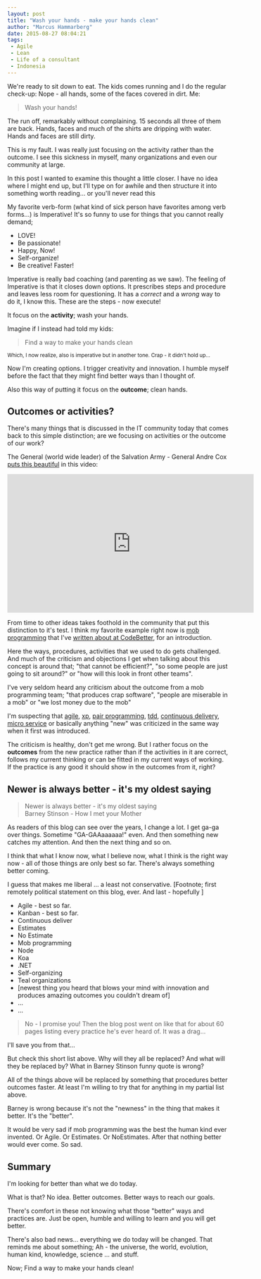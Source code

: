 ```yaml
---
layout: post
title: "Wash your hands - make your hands clean"
author: "Marcus Hammarberg"
date: 2015-08-27 08:04:21
tags:
 - Agile
 - Lean
 - Life of a consultant
 - Indonesia
---
```


We're ready to sit down to eat. The kids comes running and I do the regular check-up: Nope - all hands, some of the faces covered in dirt. Me:

<blockquote>Wash your hands!</blockquote>

The run off, remarkably without complaining. 15 seconds all three of them are back. Hands, faces and much of the shirts are dripping with water. Hands and faces are still dirty.

This is my fault. I was really just focusing on the activity rather than the outcome. I see this sickness in myself, many organizations and even our community at large.

In this post I wanted to examine this thought a little closer. I have no idea where I might end up, but I'll type on for awhile and then structure it into something worth reading... or you'll never read this

<!-- excerpt-end -->

My favorite verb-form (what kind of sick person have favorites among verb forms...) is Imperative! It's so funny to use for things that you cannot really demand;

* LOVE!
* Be passionate!
* Happy, Now!
* Self-organize!
* Be creative! Faster!

Imperative is really bad coaching (and parenting as we saw). The feeling of Imperative is that it closes down options. It prescribes steps and procedure and leaves less room for questioning. It has a *correct* and a *wrong* way to do it, I know this. These are the steps - now execute!

It focus on the **activity**; wash your hands.

Imagine if I instead had told my kids:

<blockquote>Find a way to make your hands clean</blockquote>

<small>Which, I now realize, also is imperative but in another tone. Crap - it didn't hold up...</small>

Now I'm creating options. I trigger creativity and innovation. I humble myself before the fact that they might find better ways than I thought of.

Also this way of putting it focus on the **outcome**; clean hands.

## Outcomes or activities?
There's many things that is discussed in the IT community today that comes back to this simple distinction; are we focusing on activities or the outcome of our work?

The General (world wide leader) of the Salvation Army - General Andre Cox [puts this beautiful](https://www.youtube.com/watch?v=NuNkmXHVRNI&feature=youtu.be&t=50s) in this video:

<iframe width="560" height="315" src="https://www.youtube.com/embed/NuNkmXHVRNI" frameborder="0" allowfullscreen></iframe>

From time to other ideas takes foothold in the community that put this distinction to it's test. I think my favorite example right now is [mob programming](http://mobprogramming.org/) that I've [written about at CodeBetter](http://codebetter.com/marcushammarberg/2013/08/06/mob-programming/), for an introduction.

Here the ways, procedures, activities that we used to do gets challenged. And much of the criticism and objections I get when talking about this concept is around that; "that cannot be efficient?", "so some people are just going to sit around?" or "how will this look in front other teams".

I've very seldom heard any criticism about the outcome from a mob programming team; "that produces crap software", "people are miserable in a mob" or "we lost money due to the mob"

I'm suspecting that [agile](http://agilemanifesto.org/), [xp](https://www.wikiwand.com/en/Extreme_programming), [pair programming](https://www.wikiwand.com/en/Pair_programming), [tdd](https://www.wikiwand.com/en/Test-driven_development), [continuous delivery](https://www.wikiwand.com/en/Continuous_delivery), [micro service](http://martinfowler.com/articles/microservices.html) or basically anything "new" was criticized in the same way when it first was introduced.

The criticism is healthy, don't get me wrong. But I rather focus on the **outcomes** from the new practice rather than if the activities in it are correct, follows my current thinking or can be fitted in my current ways of working. If the practice is any good it should show in the outcomes from it, right?

## Newer is always better - it's my oldest saying

<blockquote>
	Newer is always better - it's my oldest saying
	<footer>Barney Stinson - How I met your Mother</footer>
</blockquote>

As readers of this blog can see over the years, I change a lot. I get ga-ga over things. Sometime "GA-GAAaaaaaa!" even. And then something new catches my attention. And then the next thing and so on.

I think that what I know now, what I believe now, what I think is the right way now - all of those things are only best so far. There's always something better coming.

I guess that makes me liberal ... a least not conservative.
[Footnote; first remotely political statement on this blog, ever. And last - hopefully ]

* Agile - best so far.
* Kanban - best so far.
* Continuous deliver
* Estimates
* No Estimate
* Mob programming
* Node
* Koa
* .NET
* Self-organizing
* Teal organizations
* [newest thing you heard that blows your mind with innovation and produces amazing outcomes you couldn't dream of]
* ...
* ...

<blockquote>No - I promise you! Then the blog post went on like that for about 60 pages listing every practice he's ever heard of. It was a drag...</blockquote>

I'll save you from that...

But check this short list above. Why will they all be replaced? And what will they be replaced by? What in Barney Stinson funny quote is wrong?

All of the things above will be replaced by something that procedures better outcomes faster. At least I'm willing to try that for anything in my partial list above.

Barney is wrong because it's not the "newness" in the thing that makes it better. It's the "better".

It would be very sad if mob programming was the best the human kind ever invented. Or Agile. Or Estimates. Or NoEstimates. After that nothing better would ever come. So sad.

## Summary
I'm looking for better than what we do today.

What is that? No idea. Better outcomes. Better ways to reach our goals.

There's comfort in these not knowing what those "better" ways and practices are. Just be open, humble and willing to learn and you will get better.

There's also bad news... everything we do today will be changed. That reminds me about something; Ah - the universe, the world, evolution, human kind, knowledge, science ... and stuff.

Now; Find a way to make your hands clean!